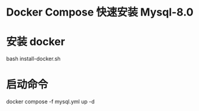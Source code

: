 # Docker Compose 快速安装 Mysql-8.0

# 安装 docker
bash install-docker.sh

# 启动命令
docker compose -f mysql.yml up -d
